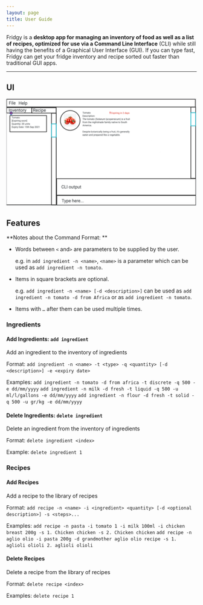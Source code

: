 ```yaml
---
layout: page
title: User Guide
---
```


Fridgy is a **desktop app for managing an inventory of food as well as a list of recipes, optimized for use via a Command Line Interface** (CLI) while still having the benefits of a Graphical User Interface (GUI). If you can type fast, Fridgy can get your fridge inventory and recipe sorted out faster than traditional GUI apps.

--------------------------------------------------------------------------------------------------------------------

## UI

![Ui](images/Ui.png)

## Features

**Notes about the Command Format: **

- Words between `<` and`>` are parameters to be supplied by the user.

  e.g. in `add ingredient -n <name>`, `<name>` is a parameter which can be used as `add ingredient -n tomato`.

- Items in square brackets are optional.

  e.g. `add ingredient -n <name> [-d <description>]` can be used as `add ingredient -n tomato -d from Africa` or as `add ingredient -n tomato`.

- Items with `…` after them can be used multiple times.


### Ingredients

#### Add Ingredients: `add ingredient`

Add an ingredient to the inventory of ingredients

Format: `add ingredient -n <name> -t <type> -q <quantity> [-d <description>] -e <expiry date>`

Examples: 
`add ingredient -n tomato -d from africa -t discrete -q 500 -e dd/mm/yyyy`
`add ingredient -n milk -d fresh -t liquid -q 500 -u ml/l/gallons -e dd/mm/yyyy`
`add ingredient -n flour -d fresh -t solid -q 500 -u gr/kg -e dd/mm/yyyy`

#### Delete Ingredients: `delete ingredient`

Delete an ingredient from the inventory of ingredients

Format: `delete ingredient <index>`

Example: 
`delete ingredient 1`

### Recipes

#### Add Recipes

Add a recipe to the library of recipes

Format: `add recipe -n <name> -i <ingredient> <quantity> [-d <optional description>] -s <steps>...`

Examples:
`add recipe -n pasta -i tomato 1 -i milk 100ml -i chicken breast 200g -s 1. Chicken chicken -s 2. Chicken chicken`
`add recipe -n aglio olio -i pasta 200g -d grandmother aglio olio recipe -s 1. aglioli olioli 2. aglioli olioli`

#### Delete Recipes

Delete a recipe from the library of recipes

Format: `delete recipe <index>`

Examples: 
`delete recipe 1`